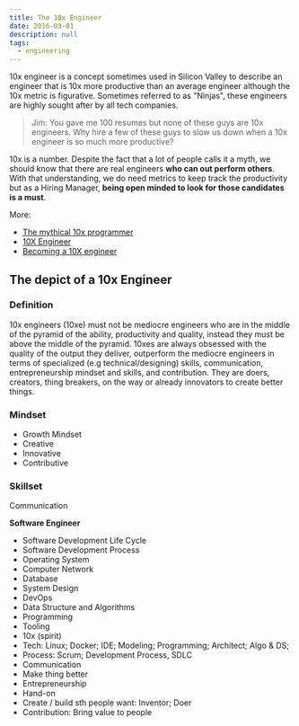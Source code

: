 ```yaml
---
title: The 10x Engineer
date: 2016-03-01
description: null
tags:
  - engineering
---
```


10x engineer is a concept sometimes used in Silicon Valley to describe an engineer that is 10x more productive than an average engineer although the 10x metric is figurative. Sometimes referred to as "Ninjas", these engineers are highly sought after by all tech companies.

> Jim: You gave me 100 resumes but none of these guys are 10x engineers. Why hire a few of these guys to slow us down when a 10x engineer is so much more productive?

10x is a number. Despite the fact that a lot of people calls it a myth, we should know that there are real engineers **who can out perform others**. With that understanding, we do need metrics to keep track the productivity but as a Hiring Manager, **being open minded to look for those candidates is a must**.

More:

* [The mythical 10x programmer](http://antirez.com/news/112)
* [10X Engineer](https://gorillalogic.com/blog/10x-engineer-series-part-1-2/)
* [Becoming a 10X engineer](https://hackernoon.com/becoming-a-10x-engineer-is-it-possible-a8cf593392c3)

## The depict of a 10x Engineer

### Definition

10x engineers (10xe) must not be mediocre engineers who are in the middle of the pyramid of the ability, productivity and quality, instead they must be above the middle of the pyramid. 10xes are always obsessed with the quality of the output they deliver, outperform the mediocre engineers in terms of specialized (e.g technical/designing) skills, communication, entrepreneurship mindset and skills, and contribution. They are doers, creators, thing breakers, on the way or already innovators to create better things.

### Mindset

* Growth Mindset
* Creative
* Innovative
* Contributive

### Skillset

Communication

**Software Engineer**

* Software Development Life Cycle
* Software Development Process
* Operating System
* Computer Network
* Database
* System Design
* DevOps
* Data Structure and Algorithms
* Programming
* Tooling
* 10x (spirit)
* Tech: Linux; Docker; IDE; Modeling; Programming; Architect; Algo & DS;
* Process: Scrum; Development Process, SDLC
* Communication
* Make thing better
* Entrepreneurship
* Hand-on
* Create / build sth people want: Inventor; Doer
* Contribution: Bring value to people

